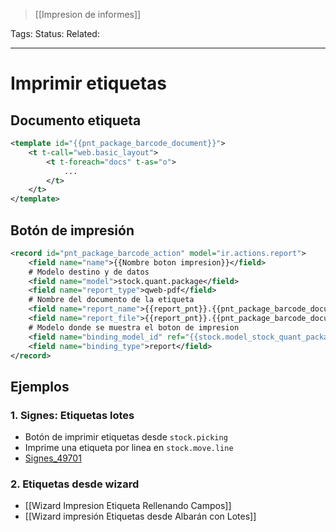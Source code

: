 > [[Impresion de informes]]

Tags: 
Status: 
Related: 

___

# Imprimir etiquetas
## Documento etiqueta
```xml
<template id="{{pnt_package_barcode_document}}">
	<t t-call="web.basic_layout">  
	    <t t-foreach="docs" t-as="o">
		    ...
		</t>
	</t>
</template>
```

## Botón de impresión
```xml
<record id="pnt_package_barcode_action" model="ir.actions.report">  
    <field name="name">{{Nombre boton impresion}}</field>  
    # Modelo destino y de datos
    <field name="model">stock.quant.package</field>  
    <field name="report_type">qweb-pdf</field>
    # Nombre del documento de la etiqueta
    <field name="report_name">{{report_pnt}}.{{pnt_package_barcode_document}}</field>  
    <field name="report_file">{{report_pnt}}.{{pnt_package_barcode_document}}</field>  
    # Modelo donde se muestra el boton de impresion
    <field name="binding_model_id" ref="{{stock.model_stock_quant_package}}"/>  
    <field name="binding_type">report</field>  
</record>
```

## Ejemplos 

### 1. Signes: Etiquetas lotes
- Botón de imprimir etiquetas desde `stock.picking` 
- Imprime una etiqueta por linea en `stock.move.line`
- [Signes_49701](https://github.com/puntsistemes/bona-gent_odoo/pull/44/commits/8378d1e09d1d3c4e87bd098ae3f39e6e1860696e#diff-8b857d45237d44ffe08a8959e63446c96c803486e5256a39dd6be3b994280403)
### 2. Etiquetas desde wizard
- [[Wizard Impresion Etiqueta Rellenando Campos]]
- [[Wizard impresión Etiquetas desde Albarán con Lotes]]